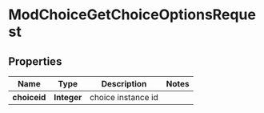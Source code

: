 

# ModChoiceGetChoiceOptionsRequest


## Properties

| Name | Type | Description | Notes |
|------------ | ------------- | ------------- | -------------|
|**choiceid** | **Integer** | choice instance id |  |




